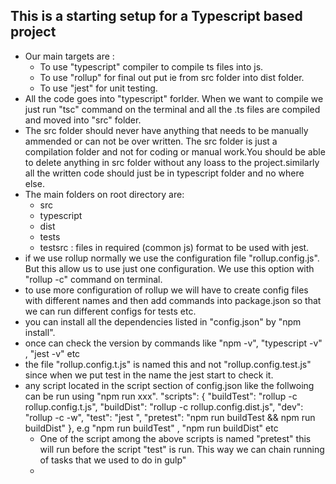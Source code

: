 ## This is a starting setup for a Typescript based project
- Our main targets are : 
    -   To use "typescript" compiler to compile ts files into js.
    -   To use "rollup" for final out put ie from src folder into dist folder.
    - To use "jest" for unit testing.
-   All the code goes into "typescript" forlder. When we want to compile we just run "tsc" command on the terminal and all the .ts files are compiled and moved into "src" folder.
- The src folder should never have anything that needs to be manually ammended or can not be over written. The src folder is just a compilation folder and not for coding or manual work.You should be able to delete anything in src folder without any loass to the project.similarly all the written code should just be in typescript folder and no where else.
- The main folders on root directory are:
    -   src
    -   typescript
    -   dist
    -   tests
    -   testsrc : files in required (common js) format to be used with jest.
- if we use rollup normally we use the configuration file "rollup.config.js". But this allow us to use just one configuration. We use this option with "rollup -c" command on terminal.
- to use more configuration of rollup we will have to create config files with different names and then add commands into package.json so that we can run different configs for tests etc.
- you can install all the dependencies listed in "config.json" by "npm install".
- once can check the version by commands like "npm -v", "typescript -v" , "jest -v" etc
- the file "rollup.config.t.js" is named this and not "rollup.config.test.js" since when we put test in the name the jest start to check it.
- any script located in the script section of config.json like the follwoing can be run using "npm run xxx".
"scripts": {
    "buildTest": "rollup -c rollup.config.t.js",
    "buildDist": "rollup -c rollup.config.dist.js",
    "dev": "rollup -c -w",
    "test": "jest ",
    "pretest": "npm run buildTest && npm run buildDist"
  },
  e.g "npm run buildTest" , "npm run buildDist" etc
  - One of the script among the above scripts is named "pretest" this will run before the script "test" is run. This way we can chain running of tasks that we used to do in gulp"
  - 
